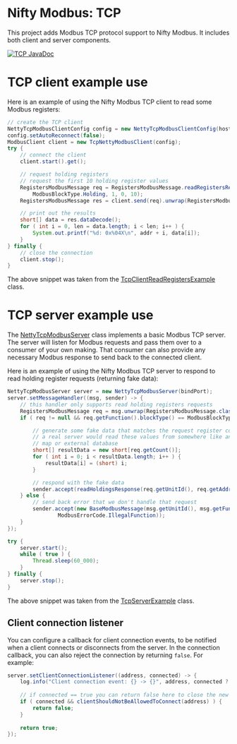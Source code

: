 # Nifty Modbus: TCP

This project adds Modbus TCP protocol support to Nifty Modbus. It includes both client and server
components.

[![TCP JavaDoc](https://javadoc.io/badge2/net.solarnetwork.common/nifty-modbus-tcp/JavaDoc%20TCP.svg)](https://javadoc.io/doc/net.solarnetwork.common/nifty-modbus-tcp)

# TCP client example use

Here is an example of using the Nifty Modbus TCP client to read some Modbus registers:

```java
// create the TCP client
NettyTcpModbusClientConfig config = new NettyTcpModbusClientConfig(hostName, hostPort);
config.setAutoReconnect(false);
ModbusClient client = new TcpNettyModbusClient(config);
try {
	// connect the client
	client.start().get();

	// request holding registers
	// request the first 10 holding register values
	RegistersModbusMessage req = RegistersModbusMessage.readRegistersRequest(
		ModbusBlockType.Holding, 1, 0, 10);
	RegistersModbusMessage res = client.send(req).unwrap(RegistersModbusMessage.class);

	// print out the results
	short[] data = res.dataDecode();
	for ( int i = 0, len = data.length; i < len; i++ ) {
		System.out.printf("%d: 0x%04X\n", addr + i, data[i]);
	}
} finally {
	// close the connection
	client.stop();
}
```

The above snippet was taken from the [TcpClientReadRegistersExample][ex-tcp-client] class.

# TCP server example use

The [NettyTcpModbusServer][NettyTcpModbusServer] class implements a basic Modbus TCP server. The
server will listen for Modbus requests and pass them over to a consumer of your own making. That
consumer can also provide any necessary Modbus response to send back to the connected client.

Here is an example of using the Nifty Modbus TCP server to respond to read holding register
requests (returning fake data):

```java
NettyTcpModbusServer server = new NettyTcpModbusServer(bindPort);
server.setMessageHandler((msg, sender) -> {
	// this handler only supports read holding registers requests
	RegistersModbusMessage req = msg.unwrap(RegistersModbusMessage.class);
	if ( req != null && req.getFunction().blockType() == ModbusBlockType.Holding ) {

		// generate some fake data that matches the request register count;
		// a real server would read these values from somewhere like an in-memory
		// map or external database
		short[] resultData = new short[req.getCount()];
		for ( int i = 0; i < resultData.length; i++ ) {
			resultData[i] = (short) i;
		}

		// respond with the fake data
		sender.accept(readHoldingsResponse(req.getUnitId(), req.getAddress(), resultData));
	} else {
		// send back error that we don't handle that request
		sender.accept(new BaseModbusMessage(msg.getUnitId(), msg.getFunction(),
				ModbusErrorCode.IllegalFunction));
	}
});

try {
	server.start();
	while ( true ) {
		Thread.sleep(60_000);
	}
} finally {
	server.stop();
}
```

The above snippet was taken from the  [TcpServerExample][ex-tcp-server] class.

## Client connection listener

You can configure a callback for client connection events, to be notified when a client connects
or disconnects from the server. In the connection callback, you can also reject the connection
by returning `false`. For example:

```java
server.setClientConnectionListener((address, connected) -> {
	log.info("Client connection event: {} -> {}", address, connected ? "connected" : "disconnected");
	
	// if connected == true you can return false here to close the new connection
	if ( connected && clientShouldNotBeAllowedToConnect(address) ) {
		return false;
	}
	
	return true;
});
```

[ex-tcp-client]: https://github.com/SolarNetwork/nifty-modbus/blob/main/tcp/src/test/java/net/solarnetwork/io/modbus/tcp/example/TcpClientReadRegistersExample.java
[ex-tcp-server]: https://github.com/SolarNetwork/nifty-modbus/blob/main/tcp/src/test/java/net/solarnetwork/io/modbus/tcp/example/TcpServerExample.java
[NettyTcpModbusServer]: https://github.com/SolarNetwork/nifty-modbus/blob/main/tcp/src/main/java/net/solarnetwork/io/modbus/tcp/netty/NettyTcpModbusServer.java
